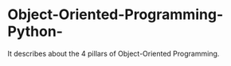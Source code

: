 # Object-Oriented-Programming-Python-
It describes about the 4 pillars of Object-Oriented Programming.
